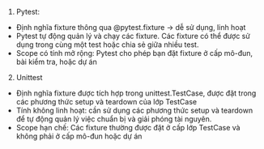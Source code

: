 1. Pytest: 
- Định nghĩa fixture thông qua @pytest.fixture -> dễ sử dụng, linh hoạt
- Pytest tự động quản lý và chạy các fixture. Các fixture có thể được sử dụng trong cùng một test hoặc chia sẻ giữa nhiều test.
- Scope có tính mở rộng: Pytest cho phép bạn đặt fixture ở cấp mô-đun, bài kiểm tra, hoặc dự án

2. Unittest
- Định nghĩa fixture được tích hợp trong unittest.TestCase, được đặt trong các phương thức setup và teardown của lớp TestCase
- Tính không linh hoạt: cần sử dụng các phương thức setup và teardown để tự động quản lý việc chuẩn bị và giải phóng tài nguyên.
- Scope hạn chế: Các fixture thường được đặt ở cấp lớp TestCase và không phải ở cấp mô-đun hoặc dự án
